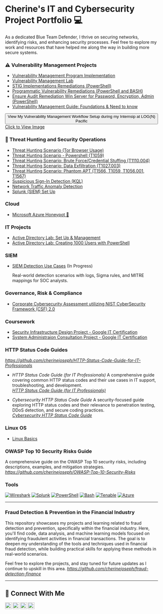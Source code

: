 # Cherine's IT and Cybersecurity Project Portfolio 💻

As a dedicated Blue Team Defender, I thrive on securing networks, identifying risks, and enhancing security processes. Feel free to explore my work and resources that have helped me along the way in building more secure systems.


### ⚠️ Vulnerability Management Projects

- [Vulnerability Management Program Implementation](https://github.com/cherinejoseph/vulnerability-management-1)
- [Vulnerability Management Lab](https://github.com/cherinejoseph/vulnerability-management)
- [STIG Implementations Remediations (PowerShell)](https://github.com/cherinejoseph/programmatic-vulnerability-remediations)
- [Programmatic Vulnerability Remediations (PowerShell and BASH)](https://github.com/cherinejoseph/Remediation-Automation-BASH-and-PowerShell)
- [Ensure Audit Remediation Win Server for Password, Encryption, Admin (PowerShell)](https://github.com/cherinejoseph/Audit-Remediation-Win-Server)
- [Vulnerability Management Guide: Foundations & Need to know](https://github.com/cherinejoseph/my-vulnerability-management-guide)

<!-- Dropdown Section for Image -->
<div class="dropdown">
  <button class="dropdown-button">View My Vulnerability Management Workflow Setup during my Internsip at LOG(N) Pacific </button>
  <div class="dropdown-content">
    <a href="https://media.licdn.com/dms/image/v2/D4D22AQFD5tXGx7IwTA/feedshare-shrink_1280/B4DZbRZMHPH8Ak-/0/1747269764469?e=1753315200&v=beta&t=M3A9C58pDIfFzXXq7x4knZK85OQvcteaJd4AVRdMovQ" target="_blank">Click to View Image</a>
  </div>
</div>


### 🚨 Threat Hunting and Security Operations

- [Threat Hunting Scenario (Tor Browser Usage)](https://github.com/cherinejoseph/threat-hunting-scenario-tor)
- [Threat Hunting Scenario - Powershell (T1059)](https://github.com/cherinejoseph/Threat-Hunting-Powershell-T1059.001)
- [Threat Hunting Scenario: Brute Force/Credential Stuffing (T1110.004)](https://github.com/cherinejoseph/Threat-Hunting-Credential-Stuffing-Attack-T1110.004)
- [Threat Hunting Scenario: Data Exfiltration (T1027.003)](https://github.com/cherinejoseph/Threat-Hunting-Credential-Stuffing-Attack-T1110.004)
- [Threat Hunting Scenario: Phantom APT (T1566, T1059, T1056.001, T1567)](https://github.com/cherinejoseph/Threat-Hunting-Phantom-Hakcers-APT)
- [Suspicious Sign-In Detection (KQL)](https://github.com/cherinejoseph/suspicious-signin-detection-kql)
- [Network Traffic Anomaly Detection](https://github.com/cherinejoseph/network-traffic-anomaly-detection)
- [Splunk (SIEM) Set Up](https://github.com/cherinejoseph/Splunk-SIEM)

### Cloud

- [Microsoft Azure Honeypot 🍯](https://github.com/cherinejoseph/microsoft-azure-honeypot)

### IT Projects

- [Active Directory Lab: Set Up & Management](https://github.com/cherinejoseph/Active-Directory-Lab)
- [Active Directory Lab: Creating 1000 Users with PowerShell](https://github.com/cherinejoseph/Active-Directory)

### SIEM 

- [SIEM Detection Use Cases](https://github.com/cherinejoseph/SIEM-Detection-Use-Cases) (In Progress)

  Real-world detection scenarios with logs, Sigma rules, and MITRE mappings for SOC analysts.

### Governance, Risk & Compliance

- [Corporate Cybersecurity Assessment utilizing NIST CyberSecurity Framework (CSF) 2.0](https://github.com/cherinejoseph/grc-project-nist-csf)

### Coursework

- [Security Infrastructure Design Project - Google IT Certification](https://github.com/cherinejoseph/culture-of-security)
- [System Administraion Consultation Project - Google IT Certification](https://github.com/cherinejoseph/system-administration)

### HTTP Status Code Guides

*https://github.com/cherinejoseph/HTTP-Status-Code-Guide-for-IT-Professionals*

- *HTTP Status Code Guide (for IT Professionals)*
  A comprehensive guide covering common HTTP status codes and their use cases in IT support, troubleshooting, and development.  
  *[HTTP Status Code Guide (for IT Professionals)](https://github.com/your-username/HTTP-Status-Code-Guide-for-IT-Professionals)*

- *Cybersecurity HTTP Status Code Guide* 
  A security-focused guide exploring HTTP status codes and their relevance to penetration testing, DDoS detection, and secure coding practices.  
  *[Cybersecurity HTTP Status Code Guide](https://github.com/cherinejoseph/http-status-codes-for-cybersecurity-it)*
  

### Linux OS

- [Linux Basics](https://github.com/cherinejoseph/Everything-Linux)


### OWASP Top 10 Security Risks Guide 
  A comprehensive guide on the OWASP Top 10 security risks, including descriptions, examples, and mitigation strategies.  
  *https://github.com/cherinejoseph/OWASP-Top-10-Security-Risks*


### Tools

[![Wireshark](https://img.shields.io/badge/-Wireshark-1679A1?logo=wireshark)](https://www.wireshark.org/) [![Splunk](https://img.shields.io/badge/-Splunk-000000?logo=splunk)](https://www.splunk.com/) [![PowerShell](https://img.shields.io/badge/-PowerShell-5391FE?logo=powershell)](https://learn.microsoft.com/en-us/powershell/) [![Bash](https://img.shields.io/badge/-Bash-4EAA25?logo=gnu-bash)](https://www.gnu.org/software/bash/) [![Tenable](https://img.shields.io/badge/-Tenable-0082FC?logo=tenable)](https://www.tenable.com/) [![Azure](https://img.shields.io/badge/-Azure-0078D4?logo=microsoftazure)](https://azure.microsoft.com/)


<hr/> 

### Fraud Detection & Prevention in the Financial Industry

This repository showcases my projects and learning related to fraud detection and prevention, specifically within the financial industry. Here, you'll find code, data analysis, and machine learning models focused on identifying fraudulent activities in financial transactions. The goal is to deepen my understanding of the tools and techniques used in financial fraud detection, while building practical skills for applying these methods in real-world scenarios.

Feel free to explore the projects, and stay tuned for future updates as I continue to upskill in this area.
*https://github.com/cherinejoseph/fraud-detection-finance*


<hr/>

## 🤳 Connect With Me

[<img align="left" alt="___________ | YouTube" width="22px" src="https://cdn.jsdelivr.net/npm/simple-icons@v3/icons/youtube.svg" />][youtube]
[<img align="left" alt="___________ | Twitter" width="22px" src="https://cdn.jsdelivr.net/npm/simple-icons@v3/icons/twitter.svg" />][twitter]
[<img align="left" alt=" cherine-jospeh| LinkedIn" width="22px" src="https://cdn.jsdelivr.net/npm/simple-icons@v3/icons/linkedin.svg" />][linkedin]
[<img align="left" alt="___________ | Instagram" width="22px" src="https://cdn.jsdelivr.net/npm/simple-icons@v3/icons/instagram.svg" />][instagram]

[twitter]: https://twitter.com/___________
[youtube]: https://www.youtube.com/c/___________
[instagram]: https://www.instagram.com/___________
[linkedin]: https://linkedin.com/in/cherine-joseph
<!--
<img width="35" alt="image" src="https://github.com/user-attachments/assets/2f41c7cd-5ea8-4475-b451-a37161b6c3fb"> 
<img width="35" alt="image" src="https://github.com/user-attachments/assets/77649969-9910-4994-8b96-74a116cfb2a8">
-->
